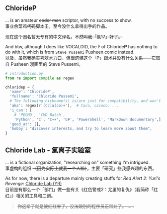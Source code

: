 ## ChlorideP
... is an amateur ~~coder man~~ scriptor, with no success to show.  
事业余菜鸡~~代码~~脚本壬，至今没什么拿得出手的作品。

现在这个圈名暂无专有的中文译名。~~不然叫我「氯17」好了。~~  

And btw, although I does like VOCALOID, the `P` of Chloride**P** has nothing to do with it, which is from `Steve Pussemi` Pusheen comic instead.  
以及，虽然我确实喜欢术力口，但很遗憾这个「P」跟术并没有什么关系——它取自 Pusheen 漫画里的 Steve Pussemi。  

```python
# introduction.py
from re import compile as regex

chloridep = {
  'name': 'ChlorideP',
  'fullname': 'Chloride Pussemi',
  # The following nickname(s) is/are just for compatibility, and won't use anymore.
  'aka': regex(r'[Cc]a(co)+'),  # Caco, cacoco, ...
  'i_can': [
    # 'PECMD', 'CMD Batch', 
    'Python', 'C', 'C++', 'C#', 'PowerShell', 'MarkDown documentary',],
  'good_at': [],
  'hobby': "discover interests, and try to learn more about them",
}
```

## Chloride Lab - 氯离子实验室
... is a fictional organization, "researching on" something I'm intrigued.  
事虚构的组织 ~~（因为实际上就我一个人嘛）~~，主要「研究」些我感兴趣的东西。

As for now, there is a departure mainly creating stuffs for *Red Alert 2: Yuri's Revenge*:
[Chloride Lab (YR)](https://github.com/ClLab-YR)  
目前是有那么一个「部门」做一些有关《红色警戒2：尤里的复仇》（我简称「红红」）相关的工具和二创。

> ~~你这辈子就是被红红害了，没法跟别的程序员正常处了。……~~
